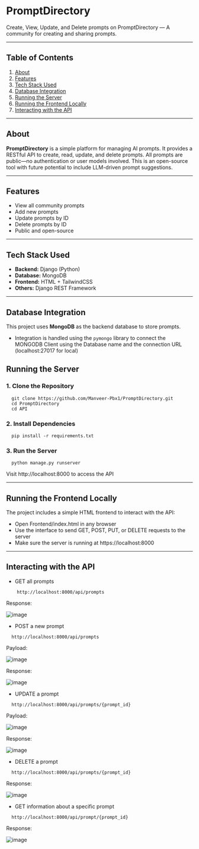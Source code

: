 # PromptDirectory

Create, View, Update, and Delete prompts on PromptDirectory — A community for creating and sharing prompts.

---

## Table of Contents

1. [About](#about)
2. [Features](#features)
3. [Tech Stack Used](#tech-stack-used)
4. [Database Integration](#database-integration)
5. [Running the Server](#running-the-server)
6. [Running the Frontend Locally](#running-the-frontend-locally)
7. [Interacting with the API](#interacting-with-the-api)

---

## About

**PromptDirectory** is a simple platform for managing AI prompts. It provides a RESTful API to create, read, update, and delete prompts. All prompts are public—no authentication or user models involved. This is an open-source tool with future potential to include LLM-driven prompt suggestions.

---

## Features

- View all community prompts  
- Add new prompts  
- Update prompts by ID  
- Delete prompts by ID  
- Public and open-source

---

## Tech Stack Used

- **Backend:** Django (Python)
- **Database:** MongoDB
- **Frontend:** HTML + TailwindCSS
- **Others:** Django REST Framework

---

## Database Integration

This project uses **MongoDB** as the backend database to store prompts.

- Integration is handled using the `pymongo` library to connect the MONGODB Client using the Database name and the connection URL (localhost:27017 for local)

## Running the Server

### 1. Clone the Repository
```
  git clone https://github.com/Manveer-Pbx1/PromptDirectory.git
  cd PromptDirectory
  cd API
```
### 2. Install Dependencies
```
  pip install -r requirements.txt
```
### 3. Run the Server
```
  python manage.py runserver
```

Visit http://localhost:8000 to access the API

---

## Running the Frontend Locally
The project includes a simple HTML frontend to interact with the API:
- Open Frontend/index.html in any browser
- Use the interface to send GET, POST, PUT, or DELETE requests to the server
- Make sure the server is running at https://localhost:8000

---

## Interacting with the API
- GET all prompts
```
    http://localhost:8000/api/prompts
```
  Response:
  
  ![image](https://github.com/user-attachments/assets/4decc158-32a8-4c87-88b2-27066ec74e60)

- POST a new prompt
```
  http://localhost:8000/api/prompts
```
  Payload:
  
  ![image](https://github.com/user-attachments/assets/8b27acbe-398a-4a95-8988-6c8a84530d29)
  
  Response:
  
  ![image](https://github.com/user-attachments/assets/f93a48ce-e83a-433a-afd6-9bc7a33697df)

- UPDATE a prompt
```
  http://localhost:8000/api/prompts/{prompt_id}
```
  Payload:
  
  ![image](https://github.com/user-attachments/assets/d09abb54-1027-4678-a930-ee8e1c150938)
  
  Response:
  
  ![image](https://github.com/user-attachments/assets/807f6004-94b7-47f7-af71-1b2ca5d61ff1)

- DELETE a prompt
```
  http://localhost:8000/api/prompts/{prompt_id}
```
  Response:
  
  ![image](https://github.com/user-attachments/assets/a3c6fb7c-97ed-4a98-bcc3-d6b774d8b087)

- GET information about a specific prompt
```
  http://localhost:8000/api/prompt/{prompt_id}
```
  Response:
  
  ![image](https://github.com/user-attachments/assets/3812ecef-d739-42d7-9de6-300981602d3b)


   

